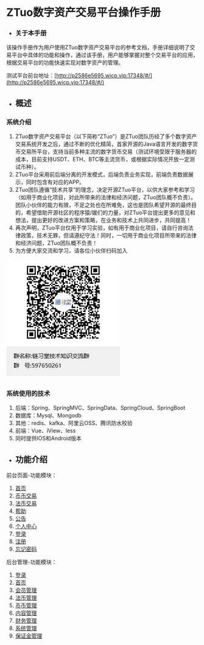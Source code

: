 # ZTuo数字资产交易平台操作手册

* ### 关于本手册

该操作手册作为用户使用ZTuo数字资产交易平台的参考文档，手册详细说明了交易平台中具体的功能和操作，通过该手册，用户能够掌握对整个交易平台的应用，根据交易平台的功能快速实现对数字资产的管理。

测试平台前台地址：[http://p2586e5695.wicp.vip:17348/#/](http://p2586e5695.wicp.vip:17348/#/)

* ## 概述

### 系统介绍

1. ZTuo数字资产交易平台（以下简称“ZTuo”）是ZTuo团队历经了多个数字资产交易系统开发之后，通过不断的优化精简，首家开源的Java语言开发的数字货币交易所平台，支持当前多种主流的数字货币交易（测试环境受限于服务器的成本，目前支持USDT、ETH、BTC等主流货币，或根据实际情况开放一定测试币种）。
2. ZTuo平台采用前后端分离的开发模式，后端负责业务实现，前端负责数据展示，同时包含有对应的APP。
3. ZTuo团队遵循“技术共享”的理念，决定开源ZTuo平台，以供大家参考和学习（如用于商业化项目，对此所带来的法律和经济问题，ZTuo团队概不负责）。团队小伙伴的能力有限，不足之处也在所难免，这也是团队希望开源的最终目的，希望借助开源社区的程序猿/媛们的力量，对ZTuo平台提出更多的意见和想法，提出更好的改进方案和策略，在业务和技术上共同进步，共同提高！
4. 再次声明，ZTuo平台仅用于学习实验，如有用于商业化项目，请自行咨询法律政策，技术无罪，但请遵纪守法！同时，一切用于商业化项目所带来的法律和经济问题，ZTuo团队概不负责！
5. 为方便大家交流和学习，请各位小伙伴扫码加入

![](/ZTuo/assets/erweima.png)

### 系统使用的技术

1. 后端：Spring、SpringMVC、SpringData、SpringCloud、SpringBoot
2. 数据库：Mysql、Mongodb
3. 其他：redis、kafka、阿里云OSS、腾讯防水校验
4. 前端：Vue、iView、less
5. 同时提供IOS和Android版本



* ## 功能介绍

前台页面-功能模块：

1. [首页](/ZTuo/shou-ye.md)
2. [币币交易](/ZTuo/bi-bi-jiao-yi.md)
3. [法币交易](/ZTuo/fa-bi-jiao-yi.md)
4. [帮助](/ZTuo/bang-zhu.md)
5. [公告](/ZTuo/gong-gao.md)
6. [个人中心](/ZTuo/ge-ren-zhong-xin.md)
7. [登录](/ZTuo/deng-lu.md)
8. [注册](/ZTuo/gai-shu.md)
9. [忘记密码](/ZTuo/wang-ji-mi-ma.md)

后台管理-功能模块：

1. [登录](/ZTuo/deng-lu1.md)
2. [首页](/ZTuo/shou-ye1.md)
3. [会员管理](/ZTuo/hui-yuan-guan-li.md)
4. [法币管理](/ZTuo/fa-bi-guan-li.md)
5. [币币管理](/ZTuo/bi-bi-guan-li.md)
6. [内容管理](/ZTuo/nei-rong-guan-li.md)
7. [财务管理](/ZTuo/cai-wu-guan-li.md)
8. [系统管理](/ZTuo/xi-tong-guan-li.md)
9. [保证金管理](//ZTuo/bao-zheng-jin-guan-li.md)



